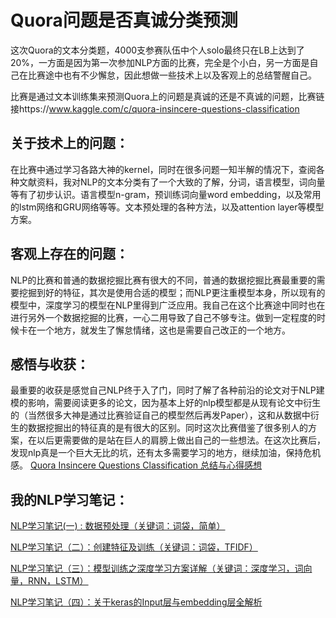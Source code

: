 # Quora问题是否真诚分类预测
这次Quora的文本分类题，4000支参赛队伍中个人solo最终只在LB上达到了20%，一方面是因为第一次参加NLP方面的比赛，完全是个小白，另一方面是自己在比赛途中也有不少懈怠，因此想做一些技术上以及客观上的总结警醒自己。

比赛是通过文本训练集来预测Quora上的问题是真诚的还是不真诚的问题，比赛链接https://www.kaggle.com/c/quora-insincere-questions-classification

## 关于技术上的问题：
在比赛中通过学习各路大神的kernel，同时在很多问题一知半解的情况下，查阅各种文献资料，我对NLP的文本分类有了一个大致的了解，分词，语言模型，词向量等有了初步认识。语言模型n-gram，预训练词向量word embedding，以及常用的lstm网络和GRU网络等等。文本预处理的各种方法，以及attention layer等模型方案。

## 客观上存在的问题：
NLP的比赛和普通的数据挖掘比赛有很大的不同，普通的数据挖掘比赛最重要的需要挖掘到好的特征，其次是使用合适的模型；而NLP更注重模型本身，所以现有的模型中，深度学习的模型在NLP里得到广泛应用。我自己在这个比赛途中同时也在进行另外一个数据挖掘的比赛，一心二用导致了自己不够专注。做到一定程度的时候卡在一个地方，就发生了懈怠情绪，这也是需要自己改正的一个地方。

## 感悟与收获：
最重要的收获是感觉自己NLP终于入了门，同时了解了各种前沿的论文对于NLP建模的影响，需要阅读更多的论文，因为基本上好的nlp模型都是从现有论文中衍生的（当然很多大神是通过比赛验证自己的模型然后再发Paper），这和从数据中衍生的数据挖掘出的特征真的是有很大的区别。同时这次比赛借鉴了很多别人的方案，在以后更需要做的是站在巨人的肩膀上做出自己的一些想法。在这次比赛后，发现nlp真是一个巨大无比的坑，还有太多需要学习的地方，继续加油，保持危机感。
[Quora Insincere Questions Classification 总结与心得感想](https://blog.csdn.net/yyhhlancelot/article/details/87262813)

## 我的NLP学习笔记：
[NLP学习笔记(一) : 数据预处理（关键词：词袋，简单）](https://blog.csdn.net/yyhhlancelot/article/details/85162557)

[NLP学习笔记（二）：创建特征及训练（关键词：词袋，TFIDF）](https://blog.csdn.net/yyhhlancelot/article/details/85165248)

[NLP学习笔记（三）：模型训练之深度学习方案详解（关键词：深度学习，词向量，RNN，LSTM）](https://blog.csdn.net/yyhhlancelot/article/details/85229665)

[NLP学习笔记（四）：关于keras的Input层与embedding层全解析](https://blog.csdn.net/yyhhlancelot/article/details/86534793)
